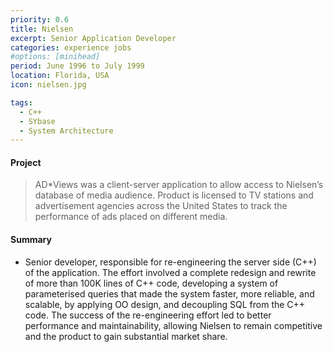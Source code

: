 ```yaml
---
priority: 0.6
title: Nielsen
excerpt: Senior Application Developer
categories: experience jobs
#options: [minihead]
period: June 1996 to July 1999
location: Florida, USA
icon: nielsen.jpg

tags:
  - C++
  - SYbase
  - System Architecture
---
```


#### Project

> AD*Views was a client-server application to allow access to Nielsen’s database
of media audience. Product is licensed to TV stations and advertisement agencies across the United States to track the
performance of ads placed on different media.

#### Summary

- Senior developer, responsible for re-engineering the server side (C++) of the application. The effort
involved a complete redesign and rewrite of more than 100K lines of C++ code, developing a system
of parameterised queries that made the system faster, more reliable, and scalable, by applying OO
design, and decoupling SQL from the C++ code.
The success of the re-engineering effort led to better performance and maintainability, allowing
Nielsen to remain competitive and the product to gain substantial market share.



